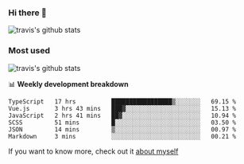 ### Hi there 👋

<!--
**HondryTravis/HondryTravis** is a ✨ _special_ ✨ repository because its `README.md` (this file) appears on your GitHub profile.

Here are some ideas to get you started:

- 🔭 I’m currently working on ...
- 🌱 I’m currently learning ...
- 👯 I’m looking to collaborate on ...
- 🤔 I’m looking for help with ...
- 💬 Ask me about ...
- 📫 How to reach me: ...
- 😄 Pronouns: ...
- ⚡ Fun fact: ...
-->

![travis's github stats](https://github-readme-stats.vercel.app/api?username=HondryTravis&hide=stars)
### Most used
![travis's github stats](https://github-readme-stats.anuraghazra1.vercel.app/api/top-langs/?username=HondryTravis&layout=compact&hide_title=true)

📊 **Weekly development breakdown**

<!--START_SECTION:waka-->

```text
TypeScript   17 hrs          █████████████████▒░░░░░░░   69.15 %
Vue.js       3 hrs 43 mins   ███▓░░░░░░░░░░░░░░░░░░░░░   15.13 %
JavaScript   2 hrs 41 mins   ██▓░░░░░░░░░░░░░░░░░░░░░░   10.94 %
SCSS         51 mins         █░░░░░░░░░░░░░░░░░░░░░░░░   03.50 %
JSON         14 mins         ▒░░░░░░░░░░░░░░░░░░░░░░░░   00.97 %
Markdown     3 mins          ░░░░░░░░░░░░░░░░░░░░░░░░░   00.21 %
```

<!--END_SECTION:waka-->

If you want to know more, check out it [about myself](https://hondrytravis.github.io/)
